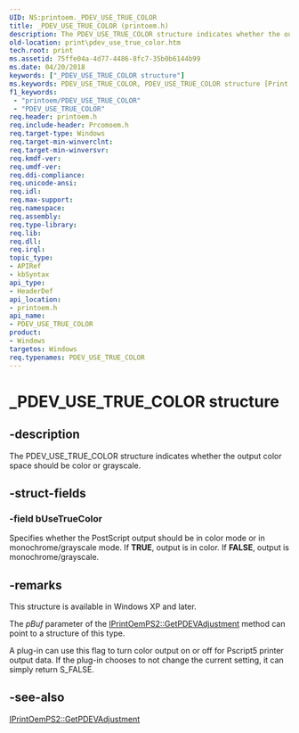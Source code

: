 ```yaml
---
UID: NS:printoem._PDEV_USE_TRUE_COLOR
title: _PDEV_USE_TRUE_COLOR (printoem.h)
description: The PDEV_USE_TRUE_COLOR structure indicates whether the output color space should be color or grayscale.
old-location: print\pdev_use_true_color.htm
tech.root: print
ms.assetid: 75ffe04a-4d77-4486-8fc7-35b0b6144b99
ms.date: 04/20/2018
keywords: ["_PDEV_USE_TRUE_COLOR structure"]
ms.keywords: PDEV_USE_TRUE_COLOR, PDEV_USE_TRUE_COLOR structure [Print Devices], _PDEV_USE_TRUE_COLOR, print.pdev_use_true_color, print_unidrv-pscript_rendering_bac188d1-ddd5-44e6-b2f1-7c617d6c4b6f.xml, printoem/PDEV_USE_TRUE_COLOR
f1_keywords:
 - "printoem/PDEV_USE_TRUE_COLOR"
 - "PDEV_USE_TRUE_COLOR"
req.header: printoem.h
req.include-header: Prcomoem.h
req.target-type: Windows
req.target-min-winverclnt: 
req.target-min-winversvr: 
req.kmdf-ver: 
req.umdf-ver: 
req.ddi-compliance: 
req.unicode-ansi: 
req.idl: 
req.max-support: 
req.namespace: 
req.assembly: 
req.type-library: 
req.lib: 
req.dll: 
req.irql: 
topic_type:
- APIRef
- kbSyntax
api_type:
- HeaderDef
api_location:
- printoem.h
api_name:
- PDEV_USE_TRUE_COLOR
product:
- Windows
targetos: Windows
req.typenames: PDEV_USE_TRUE_COLOR
---
```


# _PDEV_USE_TRUE_COLOR structure


## -description


The PDEV_USE_TRUE_COLOR structure indicates whether the output color space should be color or grayscale.


## -struct-fields




### -field bUseTrueColor

Specifies whether the PostScript output should be in color mode or in monochrome/grayscale mode. If <b>TRUE</b>, output is in color. If <b>FALSE</b>, output is monochrome/grayscale.


## -remarks



This structure is available in Windows XP and later. 

The <i>pBuf</i> parameter of the <a href="https://docs.microsoft.com/windows-hardware/drivers/ddi/prcomoem/nf-prcomoem-iprintoemps2-getpdevadjustment">IPrintOemPS2::GetPDEVAdjustment</a> method can point to a structure of this type.

A plug-in can use this flag to turn color output on or off for Pscript5 printer output data. If the plug-in chooses to not change the current setting, it can simply return S_FALSE.




## -see-also




<a href="https://docs.microsoft.com/windows-hardware/drivers/ddi/prcomoem/nf-prcomoem-iprintoemps2-getpdevadjustment">IPrintOemPS2::GetPDEVAdjustment</a>
 

 

